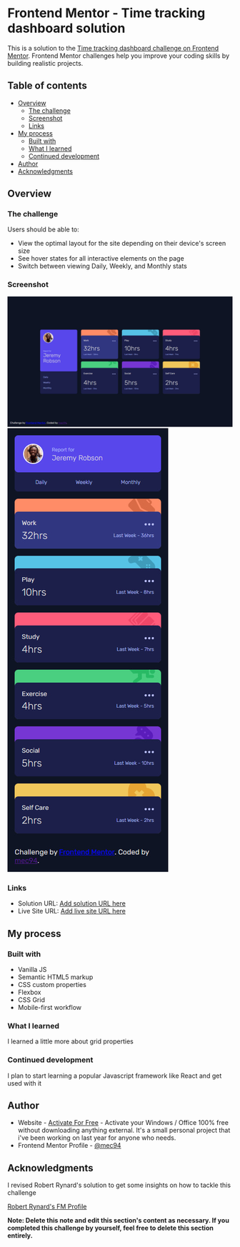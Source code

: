 # Frontend Mentor - Time tracking dashboard solution

This is a solution to the [Time tracking dashboard challenge on Frontend Mentor](https://www.frontendmentor.io/challenges/time-tracking-dashboard-UIQ7167Jw). Frontend Mentor challenges help you improve your coding skills by building realistic projects. 

## Table of contents

- [Overview](#overview)
  - [The challenge](#the-challenge)
  - [Screenshot](#screenshot)
  - [Links](#links)
- [My process](#my-process)
  - [Built with](#built-with)
  - [What I learned](#what-i-learned)
  - [Continued development](#continued-development)
- [Author](#author)
- [Acknowledgments](#acknowledgments)

## Overview

### The challenge

Users should be able to:

- View the optimal layout for the site depending on their device's screen size
- See hover states for all interactive elements on the page
- Switch between viewing Daily, Weekly, and Monthly stats

### Screenshot

![](./screenshot.jpg)
![](./screenshot-mobile.jpg)

### Links

- Solution URL: [Add solution URL here](https://your-solution-url.com)
- Live Site URL: [Add live site URL here](https://your-live-site-url.com)

## My process

### Built with

- Vanilla JS
- Semantic HTML5 markup
- CSS custom properties
- Flexbox
- CSS Grid
- Mobile-first workflow

### What I learned

I learned a little more about grid properties

### Continued development

I plan to start learning a popular Javascript framework like React and get used with it

## Author

- Website - [Activate For Free](https://activateforfree.com) - Activate your Windows / Office 100% free without downloading anything external. It's a small personal project that i've been working on last year for anyone who needs.
- Frontend Mentor Profile - [@mec94](https://www.frontendmentor.io/profile/mec94)

## Acknowledgments

I revised Robert Rynard's solution to get some insights on how to tackle this challenge

[Robert Rynard's FM Profile](https://www.frontendmentor.io/profile/Robert-Rynard)

**Note: Delete this note and edit this section's content as necessary. If you completed this challenge by yourself, feel free to delete this section entirely.**
